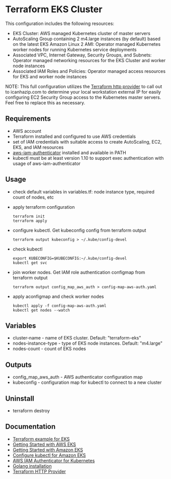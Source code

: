 # Terraform EKS Cluster

This configuration includes the following resources:

  * EKS Cluster: AWS managed Kubernetes cluster of master servers
  * AutoScaling Group containing 2 m4.large instances (by default) based on the latest EKS Amazon Linux 2 AMI: Operator managed Kubernetes
    worker nodes for running Kubernetes service deployments
  * Associated VPC, Internet Gateway, Security Groups, and Subnets: Operator managed networking resources for the EKS Cluster and worker
    node instances
  * Associated IAM Roles and Policies: Operator managed access resources for EKS and worker node instances

NOTE: This full configuration utilizes the [Terraform http provider](https://www.terraform.io/docs/providers/http/index.html) to call out to icanhazip.com to determine your local workstation external IP for easily configuring EC2 Security Group access to the Kubernetes master servers. Feel free to replace this as necessary.


## Requirements
  * AWS account
  * Terraform installed and configured to use AWS credentials
  * set of IAM credentials with suitable access to create AutoScaling, EC2, EKS, and IAM resources
  * [aws-iam-authenticator](https://github.com/kubernetes-sigs/aws-iam-authenticator) installed and available in PATH
  * kubectl must be at least version 1.10 to support exec authentication with usage of aws-iam-authenticator


## Usage
  * check default variables in variables.tf: node instance type, required count of nodes, etc
  * apply terraform configuration

        terraform init
        terraform apply

  * configure kubectl. Get kubeconfig config from terraform output

        terraform output kubeconfig > ~/.kube/config-devel

  * check kubectl

        export KUBECONFIG=$KUBECONFIG:~/.kube/config-devel
        kubectl get svc

  * join worker nodes. Get IAM role authentication configmap from terraform output

        terraform output config_map_aws_auth > config-map-aws-auth.yaml

  * apply aconfigmap and check worker nodes

        kubectl apply -f config-map-aws-auth.yaml
        kubectl get nodes --watch


## Variables

  * cluster-name - name of EKS cluster. Default: "terraform-eks"
  * nodes-instance-type - type of EKS node instances. Default: "m4.large"
  * nodes-count - count of EKS nodes


## Outputs

  * config_map_aws_auth - AWS authenticator configuration map
  * kubeconfig -  configuration map for kubectl to connect to a new cluster


## Uninstall

  * terraform destroy


## Documentation
  * [Terraform example for EKS](https://github.com/terraform-providers/terraform-provider-aws/tree/master/examples/eks-getting-started)
  * [Getting Started with AWS EKS](https://www.terraform.io/docs/providers/aws/guides/eks-getting-started.html)
  * [Getting Started with Amazon EKS](https://www.terraform.io/docs/providers/http/index.html)
  * [Configure kubectl for Amazon EKS](https://docs.aws.amazon.com/eks/latest/userguide/configure-kubectl.html)
  * [AWS IAM Authenticator for Kubernetes](https://github.com/kubernetes-sigs/aws-iam-authenticator)
  * [Golang installation](https://github.com/golang/go/wiki/Ubuntu)
  * [Terraform HTTP Provider](https://www.terraform.io/docs/providers/http/index.html)
